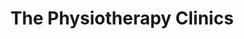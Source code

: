 ---
title: "The Physiotherapy Clinics"
url: /edinburgh/the-physiotherapy-clinics/
shop: hairdresser
---